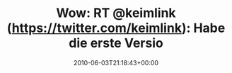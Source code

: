 ---
retweeted: false
source: <a href="http://twitter.com" rel="nofollow">Twitter Web Client</a>
entities:
  hashtags:
  - text: Django
    indices:
    - '46'
    - '53'
  symbols: []
  user_mentions:
  - name: Markus Zapke-Gründemann
    screen_name: keimlink
    indices:
    - '8'
    - '17'
    id_str: '44300359'
    id: '44300359'
  urls: []
display_text_range:
- '0'
- '133'
favorite_count: '0'
id_str: '15352231259'
truncated: false
retweet_count: '0'
id: '15352231259'
created_at: Thu Jun 03 21:18:43 +0000 2010
favorited: false
full_text: 'Wow: RT [@keimlink](https://twitter.com/keimlink): Habe die erste Version
  des #Django Workshops veröffentlicht http://www.django-workshop.de Feedback ist
  willkommen!'
lang: de
tags:
- Django
- pesos/twitter
date: '2010-06-03T21:18:43+00:00'
src: https://twitter.com/bascht/status/15352231259
original_url: https://twitter.com/bascht/status/15352231259
type: twitter_tweet
text: 'Wow: RT [@keimlink](https://twitter.com/keimlink): Habe die erste Version des
  #Django Workshops veröffentlicht http://www.django-workshop.de Feedback ist willkommen!'
title: 'Wow: RT @keimlink (https://twitter.com/keimlink): Habe die erste Versio'

---